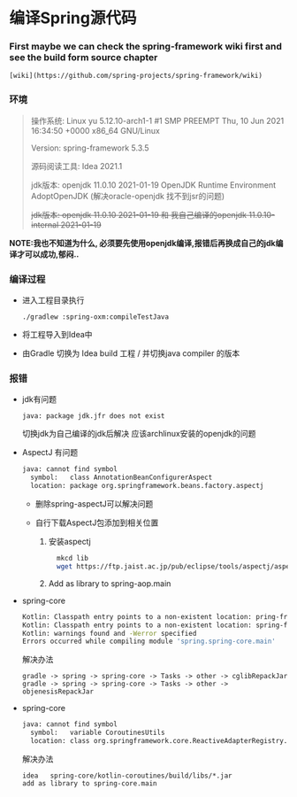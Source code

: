 # 编译Spring源代码

### First maybe we can check the spring-framework wiki first and see the build form source chapter

    [wiki](https://github.com/spring-projects/spring-framework/wiki)

### 环境

> 操作系统:  Linux yu 5.12.10-arch1-1 #1 SMP PREEMPT Thu, 10 Jun 2021 16:34:50 +0000 x86_64 GNU/Linux
>
> Version: spring-framework 5.3.5
>
> 源码阅读工具:  Idea 2021.1
>
> jdk版本:  openjdk 11.0.10 2021-01-19 OpenJDK Runtime Environment AdoptOpenJDK    (解决oracle-openjdk 找不到jsr的问题)
>
> ~~jdk版本:     openjdk 11.0.10 2021-01-19  和 我自己编译的openjdk 11.0.10-internal 2021-01-19~~

**NOTE:我也不知道为什么, 必须要先使用openjdk编译,报错后再换成自己的jdk编译才可以成功,郁闷..**

### 编译过程

* 进入工程目录执行

  `./gradlew :spring-oxm:compileTestJava`
* 将工程导入到Idea中
* 由Gradle 切换为 Idea  build 工程 / 并切换java compiler 的版本

### 报错

* jdk有问题

  ```
  java: package jdk.jfr does not exist
  ```
  切换jdk为自己编译的jdk后解决   应该archlinux安装的openjdk的问题
* AspectJ 有问题

  ```bash
  java: cannot find symbol
    symbol:   class AnnotationBeanConfigurerAspect
    location: package org.springframework.beans.factory.aspectj
  ```
  * 删除spring-aspectJ可以解决问题
  * 自行下载AspectJ包添加到相关位置

    1. 安装aspectj

       ```bash
         mkcd lib
         wget https://ftp.jaist.ac.jp/pub/eclipse/tools/aspectj/aspectj-1.9.6.jar
       ```
    2. Add as library to spring-aop.main
* spring-core

  ```bash
  Kotlin: Classpath entry points to a non-existent location: pring-framework-5.3.6/spring-core/build/libs/spring-cglib-repack-3.3.0.jar
  Kotlin: Classpath entry points to a non-existent location: spring-framework-5.3.6/spring-core/build/libs/spring-objenesis-repack-3.2.jar
  Kotlin: warnings found and -Werror specified
  Errors occurred while compiling module 'spring.spring-core.main'
  ```
  解决办法

  ```
  gradle -> spring -> spring-core -> Tasks -> other -> cglibRepackJar
  gradle -> spring -> spring-core -> Tasks -> other -> objenesisRepackJar
  ```
* spring-core

  ```bash
  java: cannot find symbol
    symbol:   variable CoroutinesUtils
    location: class org.springframework.core.ReactiveAdapterRegistry.CoroutinesRegistrar
  ```
  解决办法

  ```
  idea   spring-core/kotlin-coroutines/build/libs/*.jar
  add as library to spring-core.main
  ```
